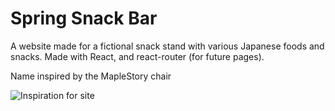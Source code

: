 # Spring Snack Bar

A website made for a fictional snack stand with various Japanese foods and snacks. Made with React, and react-router (for future pages).

Name inspired by the MapleStory chair

![Inspiration for site](https://i.imgur.com/zZEbQtX.png)
